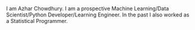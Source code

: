 I am Azhar Chowdhury. I am a prospective Machine Learning/Data Scientist/Python Developer/Learning Engineer. In the past I also worked as a Statistical Programmer.  
<!---
achowdh2/achowdh2 is a ✨ special ✨ repository because its `README.md` (this file) appears on your GitHub profile.
You can click the Preview link to take a look at your changes.
This page will contain an overview of my interests and capabilities in the field I'd be working and intended mostly for people who will be reviewing my work as a co-worker. This page will help to follow my coding style and programming scope.  

--->
